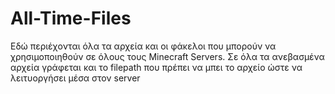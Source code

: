 # All-Time-Files
Εδώ περιέχονται όλα τα αρχεία και οι φάκελοι που μπορούν να χρησιμοποιηθούν σε όλους τους Minecraft Servers. Σε όλα τα ανεβασμένα αρχεία γράφεται και το filepath που πρέπει να μπει το αρχείο ώστε να λειτυοργήσει μέσα στον server
